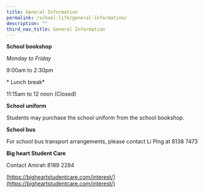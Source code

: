 ```yaml
---
title: General Information
permalink: /school-life/general-information/
description: ""
third_nav_title: General Information
---
```


**School bookshop**

*Monday to Friday*

9:00am to 2:30pm

* Lunch break*

11:15am to 12 noon (Closed)


**School uniform**

Students may purchase the school uniform from the school bookshop.

**School bus**

For school bus transport arrangements, please contact Li Ping at 8138 7473


**Big heart Student Care**

Contact Amirah 8189 2284

[https://bigheartstudentcare.com/interest/](https://bigheartstudentcare.com/interest/)

